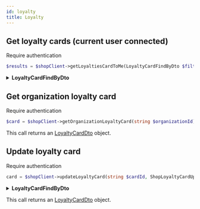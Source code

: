 ```yaml
---
id: loyalty
title: Loyalty
---
```


## Get loyalty cards (current user connected)

<span class="badge badge--warning">Require authentication</span>

```php
$results = $shopClient->getLoyaltiesCardToMe(LoyaltyCardFindByDto $filter );
```

<details>
<summary><b>LoyaltyCardFindByDto</b></summary>

| Fields         |   Type   | Required | Description                                     |
| -------------- | :------: | :------: | ----------------------------------------------- |
| id             |  string  |   :x:    | The identifier of the Loyalty card              |
| uri            |  string  |   :x:    | The uri of the Loyalty card                     |
| ownerUri       |  string  |   :x:    | The uri of the Loyalty card's owner             |
| ownerownerUris | string[] |   :x:    | List of owner uris                              |
| enabled        | boolean  |   :x:    | Indicates if the loyalty card is enabled or not |

This call returns a [LoyaltySearchResultDto](../shop-types#LoyaltySearchResultDto) objects.

</details>

## Get organization loyalty card

<span class="badge badge--warning">Require authentication</span>

```php
$card = $shopClient->getOrganizationLoyaltyCard(string $organizationId);
```

This call returns an [LoyaltyCardDto](../shop-types#LoyaltyCardDto) object.

## Update loyalty card

<span class="badge badge--warning">Require authentication</span>

```php
card = $shopClient->updateLoyaltyCard(string $cardId, ShopLoyaltyCardUpdateInputDto  $updateInfo);
```

<details>
<summary><b>LoyaltyCardFindByDto</b></summary>

| Fields       |                    Type                    |      Required      | Description                                     |
| ------------ | :----------------------------------------: | :----------------: | ----------------------------------------------- |
| amount       |                   string                   |        :x:         | The identifier of the Loyalty card              |
| discountType | [DiscountType](../shop-types#DiscountType) | :white_check_mark: | The uri of the Loyalty card                     |
| percentage   |                   string                   |        :x:         | The uri of the Loyalty card's owner             |
| enabled      |                  boolean                   |        :x:         | Indicates if the loyalty card is enabled or not |

</details>

This call returns an [LoyaltyCardDto](../shop-types#LoyaltyCardDto) object.
